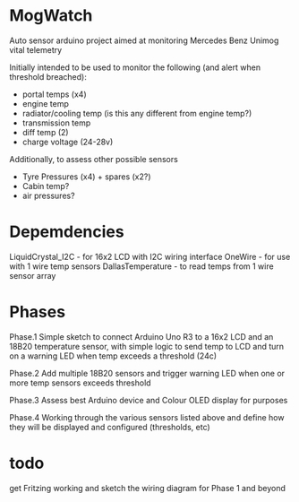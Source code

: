 # MogWatch
Auto sensor arduino project aimed at monitoring Mercedes Benz Unimog vital telemetry

Initially intended to be used to monitor the following (and alert when threshold breached):
- portal temps (x4)
- engine temp
- radiator/cooling temp (is this any different from engine temp?)
- transmission temp
- diff temp (2)
- charge voltage (24-28v)
  
Additionally, to assess other possible sensors
- Tyre Pressures (x4) + spares (x2?)
- Cabin temp?
- air pressures?

# Depemdencies
LiquidCrystal_I2C - for 16x2 LCD with I2C wiring interface
OneWire - for use with 1 wire temp sensors
DallasTemperature - to read temps from 1 wire sensor array

# Phases
Phase.1
Simple sketch to connect Arduino Uno R3 to a 16x2 LCD and an 18B20 temperature sensor, with simple logic to send temp to LCD and turn on a warning LED when temp exceeds a threshold (24c)

Phase.2
Add multiple 18B20 sensors and trigger warning LED when one or more temp sensors exceeds threshold

Phase.3
Assess best Arduino device and Colour OLED display for purposes

Phase.4
Working through the various sensors listed above and define how they will be displayed and configured (thresholds, etc)

# todo
get Fritzing working and sketch the wiring diagram for Phase 1 and beyond
